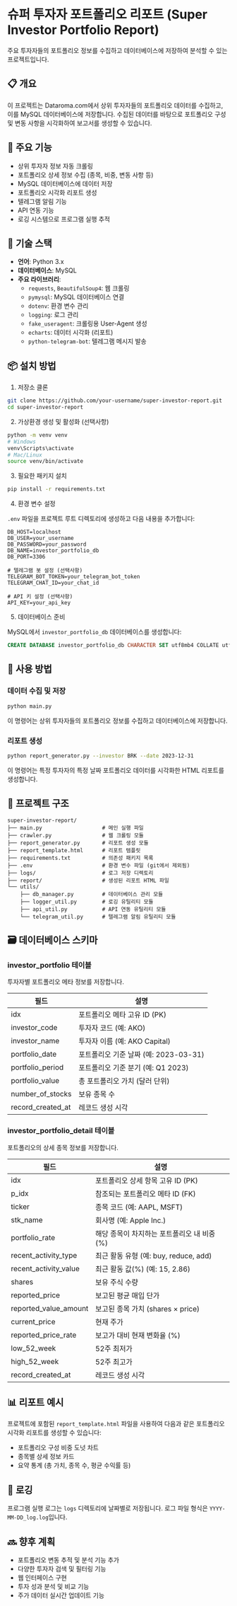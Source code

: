 # 슈퍼 투자자 포트폴리오 리포트 (Super Investor Portfolio Report)

주요 투자자들의 포트폴리오 정보를 수집하고 데이터베이스에 저장하여 분석할 수 있는 프로젝트입니다.

## 📋 개요

이 프로젝트는 Dataroma.com에서 상위 투자자들의 포트폴리오 데이터를 수집하고, 이를 MySQL 데이터베이스에 저장합니다. 수집된 데이터를 바탕으로 포트폴리오 구성 및 변동 사항을 시각화하여 보고서를 생성할 수 있습니다.

## 🌟 주요 기능

- 상위 투자자 정보 자동 크롤링
- 포트폴리오 상세 정보 수집 (종목, 비중, 변동 사항 등)
- MySQL 데이터베이스에 데이터 저장
- 포트폴리오 시각화 리포트 생성
- 텔레그램 알림 기능
- API 연동 기능
- 로깅 시스템으로 프로그램 실행 추적

## 🔧 기술 스택

- **언어**: Python 3.x
- **데이터베이스**: MySQL
- **주요 라이브러리**:
  - `requests`, `BeautifulSoup4`: 웹 크롤링
  - `pymysql`: MySQL 데이터베이스 연결
  - `dotenv`: 환경 변수 관리
  - `logging`: 로그 관리
  - `fake_useragent`: 크롤링용 User-Agent 생성
  - `echarts`: 데이터 시각화 (리포트)
  - `python-telegram-bot`: 텔레그램 메시지 발송

## 📦 설치 방법

1. 저장소 클론

```bash
git clone https://github.com/your-username/super-investor-report.git
cd super-investor-report
```

2. 가상환경 생성 및 활성화 (선택사항)

```bash
python -m venv venv
# Windows
venv\Scripts\activate
# Mac/Linux
source venv/bin/activate
```

3. 필요한 패키지 설치

```bash
pip install -r requirements.txt
```

4. 환경 변수 설정
   
`.env` 파일을 프로젝트 루트 디렉토리에 생성하고 다음 내용을 추가합니다:

```
DB_HOST=localhost
DB_USER=your_username
DB_PASSWORD=your_password
DB_NAME=investor_portfolio_db
DB_PORT=3306

# 텔레그램 봇 설정 (선택사항)
TELEGRAM_BOT_TOKEN=your_telegram_bot_token
TELEGRAM_CHAT_ID=your_chat_id

# API 키 설정 (선택사항)
API_KEY=your_api_key
```

5. 데이터베이스 준비

MySQL에서 `investor_portfolio_db` 데이터베이스를 생성합니다:

```sql
CREATE DATABASE investor_portfolio_db CHARACTER SET utf8mb4 COLLATE utf8mb4_unicode_ci;
```

## 🚀 사용 방법

### 데이터 수집 및 저장

```bash
python main.py
```

이 명령어는 상위 투자자들의 포트폴리오 정보를 수집하고 데이터베이스에 저장합니다.

### 리포트 생성

```bash
python report_generator.py --investor BRK --date 2023-12-31
```

이 명령어는 특정 투자자의 특정 날짜 포트폴리오 데이터를 시각화한 HTML 리포트를 생성합니다.

## 📁 프로젝트 구조

```
super-investor-report/
├── main.py                   # 메인 실행 파일
├── crawler.py                # 웹 크롤링 모듈
├── report_generator.py       # 리포트 생성 모듈
├── report_template.html      # 리포트 템플릿
├── requirements.txt          # 의존성 패키지 목록
├── .env                      # 환경 변수 파일 (git에서 제외됨)
├── logs/                     # 로그 저장 디렉토리
├── report/                   # 생성된 리포트 HTML 파일
└── utils/
    ├── db_manager.py         # 데이터베이스 관리 모듈
    ├── logger_util.py        # 로깅 유틸리티 모듈
    ├── api_util.py           # API 연동 유틸리티 모듈
    └── telegram_util.py      # 텔레그램 알림 유틸리티 모듈
```

## 🗃️ 데이터베이스 스키마

### investor_portfolio 테이블

투자자별 포트폴리오 메타 정보를 저장합니다.

| 필드 | 설명 |
|------|------|
| idx | 포트폴리오 메타 고유 ID (PK) |
| investor_code | 투자자 코드 (예: AKO) |
| investor_name | 투자자 이름 (예: AKO Capital) |
| portfolio_date | 포트폴리오 기준 날짜 (예: 2023-03-31) |
| portfolio_period | 포트폴리오 기준 분기 (예: Q1 2023) |
| portfolio_value | 총 포트폴리오 가치 (달러 단위) |
| number_of_stocks | 보유 종목 수 |
| record_created_at | 레코드 생성 시각 |

### investor_portfolio_detail 테이블

포트폴리오의 상세 종목 정보를 저장합니다.

| 필드 | 설명 |
|------|------|
| idx | 포트폴리오 상세 항목 고유 ID (PK) |
| p_idx | 참조되는 포트폴리오 메타 ID (FK) |
| ticker | 종목 코드 (예: AAPL, MSFT) |
| stk_name | 회사명 (예: Apple Inc.) |
| portfolio_rate | 해당 종목이 차지하는 포트폴리오 내 비중 (%) |
| recent_activity_type | 최근 활동 유형 (예: buy, reduce, add) |
| recent_activity_value | 최근 활동 값(%) (예: 15, 2.86) |
| shares | 보유 주식 수량 |
| reported_price | 보고된 평균 매입 단가 |
| reported_value_amount | 보고된 종목 가치 (shares × price) |
| current_price | 현재 주가 |
| reported_price_rate | 보고가 대비 현재 변화율 (%) |
| low_52_week | 52주 최저가 |
| high_52_week | 52주 최고가 |
| record_created_at | 레코드 생성 시각 |

## 📊 리포트 예시

프로젝트에 포함된 `report_template.html` 파일을 사용하여 다음과 같은 포트폴리오 시각화 리포트를 생성할 수 있습니다:

- 포트폴리오 구성 비중 도넛 차트
- 종목별 상세 정보 카드
- 요약 통계 (총 가치, 종목 수, 평균 수익률 등)

## 📝 로깅

프로그램 실행 로그는 `logs` 디렉토리에 날짜별로 저장됩니다. 로그 파일 형식은 `YYYY-MM-DD_log.log`입니다.

## 🔜 향후 계획

- 포트폴리오 변동 추적 및 분석 기능 추가
- 다양한 투자자 검색 및 필터링 기능
- 웹 인터페이스 구현
- 투자 성과 분석 및 비교 기능
- 주가 데이터 실시간 업데이트 기능